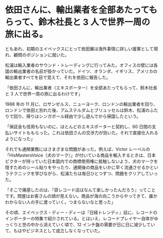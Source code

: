 # 依田さんに、輸出業者を全部あたってもらって、鈴木社長と 3 人で世界一周の旅に出る。

ともあれ、初期のエイベックスにとって依田翼は海外事情に詳しい援軍として現れ、顧問のポジションに就いた。

松浦は輸入業者のサウンド・トレーディングに行ってみた。オフィスの壁には各国の輸出業者の名前が掛かっていた。ドイツ、オランダ、イギリス、アメリカの輸出業者すべてを目で覚えて、それを依田に報告した。

「依田さんに、輸出業者（エキスポーター）を全部あたってもらって、鈴木社長と 3 人で世界一周の旅に出るわけです」

1988 年の 11 月に、ロサンゼルス、ニューヨーク、ロンドンの輸出業者を回り、ロンドンで依田と別れた後、アムステルダムとブリュッセルは鈴木、松浦のふたりで回り、帰りはシンガポール経由で少し遊んでから帰国したという。

「保証金も信用もないのに、ほとんどのエキスポーターと契約し、60 日間の支払いサイトももらった。これは依田さんの交渉力が効いた。それで直接仕入れるようになった」

それでも通関業務にはさまざまな問題があった。例えば、Victor レーベルの「HisMastersVoice（犬のマーク）」が付いている商品を輸入するときは、日本ビクターが持っていた日本国内での商標使用権に抵触しないよう、犬のマークを隠すためのシール貼りをやったり、通関後の商品をいかに早く流通させるかというテクニックを学びながら、松浦たちは毎日ひとつずつ、問題をクリアしていった。

「そこで痛感したのは、『貸レコード店はなんて楽しかったんだろう』ってことです。問屋はお客さんの顔が見えない。商品が海の向こうからやってきて、誰かわからない人の手に渡っていく。つまらないなと思った」

その頃、エイベックス・ディー・ディーは『日経トレンディ』誌に、レコードのインポーターの特集で紹介されている。とはいえ、レコードプレイヤー自体がゆっくりと世の中から消えていく頃で、12 インチ盤の需要が日に日に減少していて、もはやビジネスとして成立しなくなっていた。
